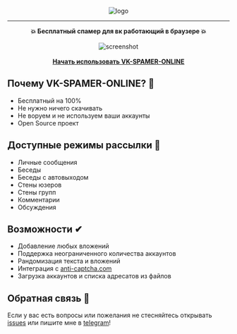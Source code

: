 <p align="center">
  <img src="https://user-images.githubusercontent.com/52296792/85717731-3fb98b80-b707-11ea-8150-fc23cb4952a4.png" alt="logo"/>
</p>

<hr/>

<div align="center">
    <b>💥 Бесплатный спамер для вк работающий в браузере 💥</b>
    <br>
    <br>
    <img src="https://user-images.githubusercontent.com/52296792/85111159-61a99e80-b22d-11ea-9e6d-9342c90e8b02.png" alt="screenshot"/>
    <br>
    <br>
    <a href="https://vladislav-puzyrev.github.io/vk-spamer-online"><b>Начать использовать VK-SPAMER-ONLINE</b></a>
</div>

## Почему VK-SPAMER-ONLINE? 🤔
* Бесплатный на 100%
* Не нужно ничего скачивать
* Не воруем и не используем ваши аккаунты
* Open Source проект

## Доступные режимы рассылки 💬
* Личные сообщения
* Беседы
* Беседы с автовыходом
* Стены юзеров
* Стены групп
* Комментарии
* Обсуждения

## Возможности ✔
* Добавление любых вложений
* Поддержка неограниченного количества аккаунтов
* Рандомизация текста и вложений
* Интеграция с [anti-captcha.com](https://anti-captcha.com/)
* Загрузка аккаунтов и списка адресатов из файлов

## Обратная связь 🤝
Если у вас есть вопросы или пожелания не стесняйтесь открывать [issues](https://github.com/vladislav-puzyrev/vk-spamer-online/issues/new/choose) или пишите мне в [telegram](https://t.me/vladislav_puzyrev)!
